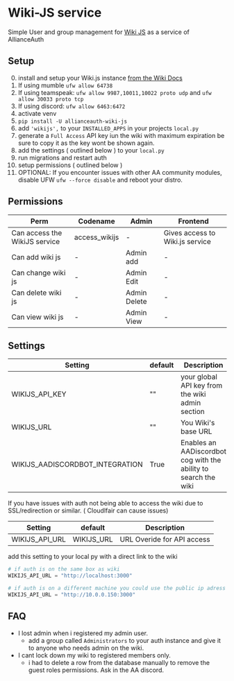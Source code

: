 # Wiki-JS service

Simple User and group management for [Wiki JS](https://wiki.js.org/) as a service of AllianceAuth 

## Setup
0. install and setup your Wiki.js instance [from the Wiki Docs](https://docs.requarks.io/)
1. If using mumble `ufw allow 64738`
2. If using teamspeak: `ufw allow 9987,10011,10022 proto udp` and `ufw allow 30033 proto tcp`
3. If using discord: `ufw allow 6463:6472`
4. activate venv
5. `pip install -U allianceauth-wiki-js`
6. add `'wikijs',` to your `INSTALLED_APPS` in your projects `local.py`
7. generate a `Full Access` API key iun the wiki with maximum expiration be sure to copy it as the key wont be shown again.
8. add the settings ( outlined below ) to your `local.py`
9. run migrations and restart auth
10. setup permissions ( outlined below )
11. OPTIONAL: If you encounter issues with other AA community modules, disable UFW `ufw --force disable` and reboot your distro.

## Permissions
Perm | Codename | Admin | Frontend
--- | --- | --- | ---
Can access the WikiJS service | access_wikijs | - | Gives access to Wiki.js service
Can add wiki js | - | Admin add | -
Can change wiki js | - | Admin Edit | -
Can delete wiki js | - | Admin Delete | -
Can view wiki js | - | Admin View | -

## Settings
Setting | default | Description
--- | --- | ---
WIKIJS_API_KEY | "" | your global API key from the wiki admin section
WIKIJS_URL | "" | You Wiki's base URL
WIKIJS_AADISCORDBOT_INTEGRATION | True | Enables an AADiscordbot cog with the ability to search the wiki

If you have issues with auth not being able to access the wiki due to SSL/redirection or similar. ( Cloudlfair can cause issues)

Setting | default | Description
--- | --- | ---
WIKIJS_API_URL | WIKIJS_URL | URL Overide for API access

add this setting to your local py with a direct link to the wiki
```python
# if auth is on the same box as wiki
WIKIJS_API_URL = "http://localhost:3000"

# if auth is on a different machine you could use the public ip adress of that machine.
WIKIJS_API_URL = "http://10.0.0.150:3000"
```

## FAQ
* I lost admin when i registered my admin user.
    * add a group called `Administrators` to your auth instance and give it to anyone who needs admin on the wiki.
* I cant lock down my wiki to registered members only.
    * i had to delete a row from the database manually to remove the guest roles permissions. Ask in the AA discord.

